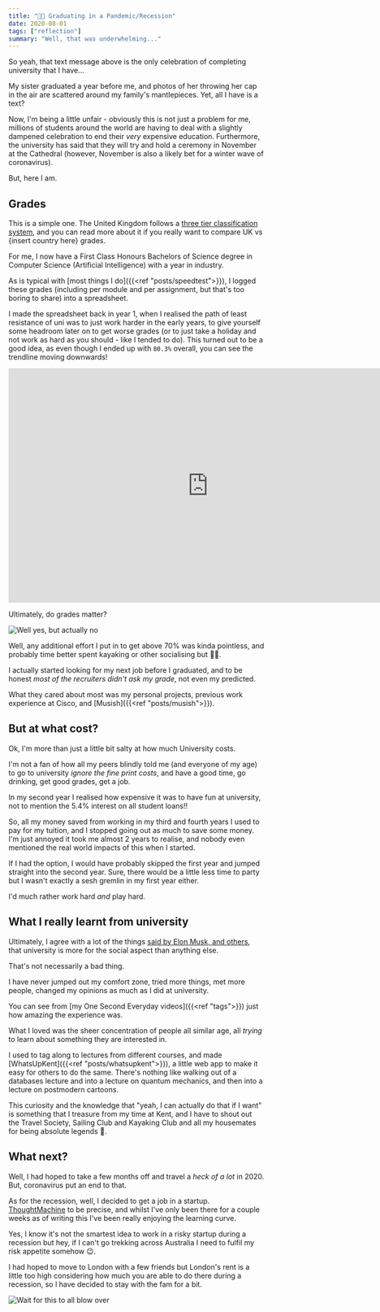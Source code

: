 ```yaml
---
title: "👨‍🎓 Graduating in a Pandemic/Recession"
date: 2020-08-01
tags: ["reflection"]
summary: "Well, that was underwhelming..."
---
```


So yeah, that text message above is the only celebration of completing university that I have...

My sister graduated a year before me, and photos of her throwing her cap in the air are scattered around my family's mantlepieces.
Yet, all I have is a text?

Now, I'm being a little unfair - obviously this is not just a problem for me, millions of students around the world are having to deal with a slightly dampened celebration to end their *very* expensive education.
Furthermore, the university has said that they will try and hold a ceremony in November at the Cathedral (however, November is also a likely bet for a winter wave of coronavirus).

But, here I am.

## Grades

This is a simple one.
The United Kingdom follows a [three tier classification system](https://en.wikipedia.org/wiki/British_undergraduate_degree_classification), and you can read more about it if you really want to compare UK vs {insert country here} grades.

For me, I now have a First Class Honours Bachelors of Science degree in Computer Science (Artificial Intelligence) with a year in industry.

As is typical with [most things I do]({{<ref "posts/speedtest">}}), I logged these grades (including per module and per assignment, but that's too boring to share) into a spreadsheet.

I made the spreadsheet back in year 1, when I realised the path of least resistance of uni was to just work harder in the early years, to give yourself some headroom later on to get worse grades (or to just take a holiday and not work as hard as you should - like I tended to do).
This turned out to be a good idea, as even though I ended up with `80.3%` overall, you can see the trendline moving downwards!

<iframe title="University grades" width="785" height="461" seamless frameborder="0" scrolling="no" src="https://docs.google.com/spreadsheets/d/e/2PACX-1vQJoij4NY302PZpMmS2EB6Im7FD2LE2SB84i072PFup64P6BVSSSH4nv-YPKYnsauYqHU6UIs_5dsgK/pubchart?oid=1448414517&amp;format=interactive"></iframe>

Ultimately, do grades matter?

![Well yes, but actually no](https://media1.tenor.com/images/332e49d59e1571201639e28cc4371b60/tenor.gif?itemid=13736934)

Well, any additional effort I put in to get above 70% was kinda pointless, and probably time better spent kayaking or other socialising but 🤷‍♂️.

I actually started looking for my next job before I graduated, and to be honest *most of the recruiters didn't ask my grade*, not even my predicted.

What they cared about most was my personal projects, previous work experience at Cisco, and [Musish]({{<ref "posts/musish">}}).

## But at what cost?

Ok, I'm more than just a little bit salty at how much University costs.

I'm not a fan of how all my peers blindly told me (and everyone of my age) to go to university *ignore the fine print costs*, and have a good time, go drinking, get good grades, get a job.

In my second year I realised how expensive it was to have fun at university, not to mention the 5.4% interest on all student loans!!

So, all my money saved from working in my third and fourth years I used to pay for my tuition, and I stopped going out as much to save some money.
I'm just annoyed it took me almost 2 years to realise, and nobody even mentioned the real world impacts of this when I started.

If I had the option, I would have probably skipped the first year and jumped straight into the second year.
Sure, there would be a little less time to party but I wasn't exactly a sesh gremlin in my first year either.

I'd much rather work hard *and* play hard.

## What I really learnt from university

Ultimately, I agree with a lot of the things [said by Elon Musk, and others](https://www.cnbc.com/2020/03/09/elon-musk-says-college-is-for-fun-not-for-learning-echoing-thiel.html), that university is more for the social aspect than anything else.

That's not necessarily a bad thing.

I have never jumped out my comfort zone, tried more things, met more people, changed my opinions as much as I did at university.

You can see from [my One Second Everyday videos]({{<ref "tags">}}) just how amazing the experience was.

What I loved was the sheer concentration of people all similar age, all *trying* to learn about something they are interested in.

I used to tag along to lectures from different courses, and made [WhatsUpKent]({{<ref "posts/whatsupkent">}}), a little web app to make it easy for others to do the same.
There's nothing like walking out of a databases lecture and into a lecture on quantum mechanics, and then into a lecture on postmodern cartoons.

This curiosity and the knowledge that "yeah, I can actually do that if I want" is something that I treasure from my time at Kent, and I have to shout out the Travel Society, Sailing Club and Kayaking Club and all my housemates for being absolute legends 🙌.

## What next?

Well, I had hoped to take a few months off and travel a *heck of a lot* in 2020.
But, coronavirus put an end to that.

As for the recession, well, I decided to get a job in a startup.
[ThoughtMachine](https://thoughtmachine.net/) to be precise, and whilst I've only been there for a couple weeks as of writing this I've been really enjoying the learning curve.

Yes, I know it's not the smartest idea to work in a risky startup during a recession but hey, if I can't go trekking across Australia I need to fulfil my risk appetite somehow 😉.

I had hoped to move to London with a few friends but London's rent is a little too high considering how much you are able to do there during a recession, so I have decided to stay with the fam for a bit.

![Wait for this to all blow over](https://media1.tenor.com/images/823e125eac490810e45ac2312b6c224f/tenor.gif?itemid=17484415)
